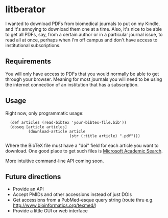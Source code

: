 # litberator

I wanted to download PDFs from biomedical journals to put on my
Kindle, and it's annoying to download them one at a time.  Also, it's
nice to be able to get all PDFs, say, from a certain author or in a
particular journal issue, to read all at once, perhaps when I'm off
campus and don't have access to institutional subscriptions.

## Requirements

You will only have access to PDFs that you would normally be able to
get through your browser.  Meaning for most journals you will need to
be using the internet connection of an institution that has a subscription.

## Usage

Right now, only programmatic usage:

      (def articles (read-bibtex 'your-bibtex-file.bib'))
      (doseq [article articles]
              (download-article article 
                                (str (:title article) ".pdf")))


Where the BibTeX file must have a "doi" field for each article you
want to download.  One good place to get such files is [Microsoft
Academic Search](http://academic.research.microsoft.com/).

More intuitive command-line API coming soon.

## Future directions

* Provide an API
* Accept PMIDs and other accessions instead of just DOIs
* Get accessions from a PubMed-esque query string (route thru
  e.g. http://www.bioinformatics.org/texmed/)
* Provide a little GUI or web interface


